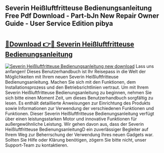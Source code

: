 ## Severin Heißluftfritteuse Bedienungsanleitung Free Pdf Download - Part-bJn New Repair Owner Guide - User Service Edition pibya

# <h2><a href="http://df35ruh.blite.top/?on=Severin+Hei%c3%9fluftfritteuse+Bedienungsanleitung">🔗Download 👉🔴 Severin Heißluftfritteuse Bedienungsanleitung</a></h2>

[![Severin Heißluftfritteuse Bedienungsanleitung new download](https://i.imgur.com/lujVjoI.png)](http://df35ruh.blite.top/?on=Severin+Hei%c3%9fluftfritteuse+Bedienungsanleitung)
Lass uns anfangen! Dieses Benutzerhandbuch ist Ihr Reisepass in die Welt der Möglichkeiten mit Ihrem neuen Severin Heißluftfritteuse Bedienungsanleitung. Machen Sie sich mit den Funktionen, dem Installationsprozess und den Betriebsrichtlinien vertraut. Um mit Ihrem Severin Heißluftfritteuse Bedienungsanleitung zu beginnen, nehmen Sie sich bitte einen Moment Zeit, um dieses Benutzerhandbuch sorgfältig zu lesen. Es enthält detaillierte Anweisungen zur Einrichtung des Produkts sowie Informationen zur Verwendung der verschiedenen Funktionen und Funktionen. Dieser Severin Heißluftfritteuse Bedienungsanleitung verfügt über einen leistungsstarken Motor und innovative Funktionen für außergewöhnliche Leistung. Wir gehen davon aus, dass der Severin Heißluftfritteuse BedienungsanleitungD ein zuverlässiger Begleiter auf Ihrem Weg zur Beherrschung der Verwendung Ihres neuen Gadgets war. Sollten Sie Hilfe oder Klärung benötigen, zögern Sie bitte nicht, unser Support-Team zu kontaktieren.
